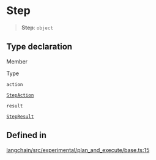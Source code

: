 Step
====

> **Step**: `object`

Type declaration[​](#type-declaration "Direct link to Type declaration")
------------------------------------------------------------------------

Member

Type

`action`

[`StepAction`](/docs/api/experimental_plan_and_execute/types/StepAction)

`result`

[`StepResult`](/docs/api/experimental_plan_and_execute/types/StepResult)

Defined in[​](#defined-in "Direct link to Defined in")
------------------------------------------------------

[langchain/src/experimental/plan\_and\_execute/base.ts:15](https://github.com/hwchase17/langchainjs/blob/46e1734/langchain/src/experimental/plan_and_execute/base.ts#L15)